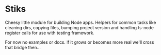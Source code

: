 # Stiks

Cheesy little module for building Node apps. Helpers for common tasks like cleaning dirs, copying files, bumping project version and handling ts-node register calls for use with testing framework.

For now no examples or docs. If it grows or becomes more real we'll cross that bridge then...
